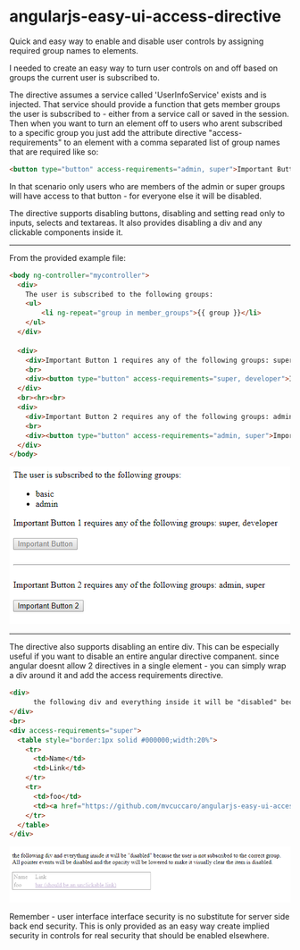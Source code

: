 # angularjs-easy-ui-access-directive
Quick and easy way to enable and disable user controls by assigning required group names to elements.

I needed to create an easy way to turn user controls on and off based on groups the current user is subscribed to.

The directive assumes a service called 'UserInfoService' exists and is injected.  That service should provide a function that gets member groups the user is subscribed to - either from a service call or saved in the session.  Then when you want to turn an element off to users who arent subscribed to a specific group you just add the attribute directive "access-requirements" to an element with a comma separated list of group names that are required like so:

```html
<button type="button" access-requirements="admin, super">Important Button</button>
```
In that scenario only users who are members of the admin or super groups will have access to that button - for everyone else it will be disabled.

The directive supports disabling buttons, disabling and setting read only to inputs, selects and textareas.  It also provides disabling a div and any clickable components inside it.

---

From the provided example file:
```html
<body ng-controller="mycontroller">
  <div>
    The user is subscribed to the following groups:
    <ul>
        <li ng-repeat="group in member_groups">{{ group }}</li>
    </ul>
  </div>
  
  <div>
    <div>Important Button 1 requires any of the following groups: super, developer</div>
    <br>
    <div><button type="button" access-requirements="super, developer">Important Button</button></div>
  </div>
  <br><hr><br>
  <div>
    <div>Important Button 2 requires any of the following groups: admin, super</div>
    <br>
    <div><button type="button" access-requirements="admin, super">Important Button 2</button></div>
  </div>
</body>
```

![alt text](https://raw.githubusercontent.com/mvcuccaro/angularjs-easy-ui-access-directive/003655821089b2ff86b32447e7ad0c892c912cd4/screenshots/angular-easy-ui-access-directive-screenshot.png)

---

The directive also supports disabling an entire div. This can be especially useful if you want to disable an entire angular directive companent. since angular doesnt allow 2 directives in a single element - you can simply wrap a div around it and add the access requirements directive. 

```html
<div>
      the following div and everything inside it will be "disabled" because the user is not subscribed to the correct group.<br>All pointer events will be disabled and the opacity will be lowered to make it visually clear the item is disabled.
</div>
<br>
<div access-requirements="super">
  <table style="border:1px solid #000000;width:20%">
    <tr>
      <td>Name</td>
      <td>Link</td>
    </tr>
    <tr>
      <td>foo</td>
      <td><a href="https://github.com/mvcuccaro/angularjs-easy-ui-access-directive">bar (should be an unclickable link)</a></td>
    </tr>
  </table>
</div>
```

![alt text](https://raw.githubusercontent.com/mvcuccaro/angularjs-easy-ui-access-directive/master/screenshots/angular-easy-ui-access-directive-screenshot_2.png)

Remember - user interface interface security is no substitute for server side back end security.  This is only provided as an easy way create implied security in controls for real security that should be enabled elsewhere. 
